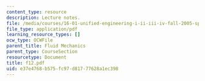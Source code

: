 ```yaml
---
content_type: resource
description: Lecture notes.
file: /media/courses/16-01-unified-engineering-i-ii-iii-iv-fall-2005-spring-2006/e37e4768b575fc97d81777628a1ec398_f12.pdf
file_type: application/pdf
learning_resource_types: []
ocw_type: OCWFile
parent_title: Fluid Mechanics
parent_type: CourseSection
resourcetype: Document
title: f12.pdf
uid: e37e4768-b575-fc97-d817-77628a1ec398
---
```


